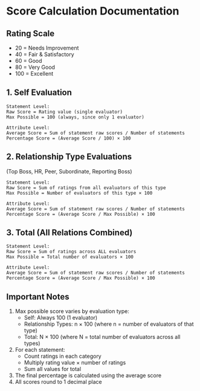 # Score Calculation Documentation

## Rating Scale
- 20 = Needs Improvement
- 40 = Fair & Satisfactory
- 60 = Good
- 80 = Very Good
- 100 = Excellent

## 1. Self Evaluation
```
Statement Level:
Raw Score = Rating value (single evaluator)
Max Possible = 100 (always, since only 1 evaluator)

Attribute Level:
Average Score = Sum of statement raw scores / Number of statements
Percentage Score = (Average Score / 100) × 100
```

## 2. Relationship Type Evaluations
(Top Boss, HR, Peer, Subordinate, Reporting Boss)
```
Statement Level:
Raw Score = Sum of ratings from all evaluators of this type
Max Possible = Number of evaluators of this type × 100

Attribute Level:
Average Score = Sum of statement raw scores / Number of statements
Percentage Score = (Average Score / Max Possible) × 100
```

## 3. Total (All Relations Combined)
```
Statement Level:
Raw Score = Sum of ratings across ALL evaluators
Max Possible = Total number of evaluators × 100

Attribute Level:
Average Score = Sum of statement raw scores / Number of statements
Percentage Score = (Average Score / Max Possible) × 100
```

## Important Notes
1. Max possible score varies by evaluation type:
   - Self: Always 100 (1 evaluator)
   - Relationship Types: n × 100 (where n = number of evaluators of that type)
   - Total: N × 100 (where N = total number of evaluators across all types)
2. For each statement:
   - Count ratings in each category
   - Multiply rating value × number of ratings
   - Sum all values for total
3. The final percentage is calculated using the average score
4. All scores round to 1 decimal place

